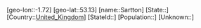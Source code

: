 ﻿---
location: [53.13,-1.72]
type: City
tags:
- geo/City


SpocWebEntityId: 33964
isDeleted: false
confidential: public

---
[geo-lon::-1.72]
[geo-lat::53.13]
[name::Sartton]
[State::]
[Country::[United_Kingdom](geo/Continent/Europe/United_Kingdom.md)]
[StateId::]
[Population::]
[Unknown::]

